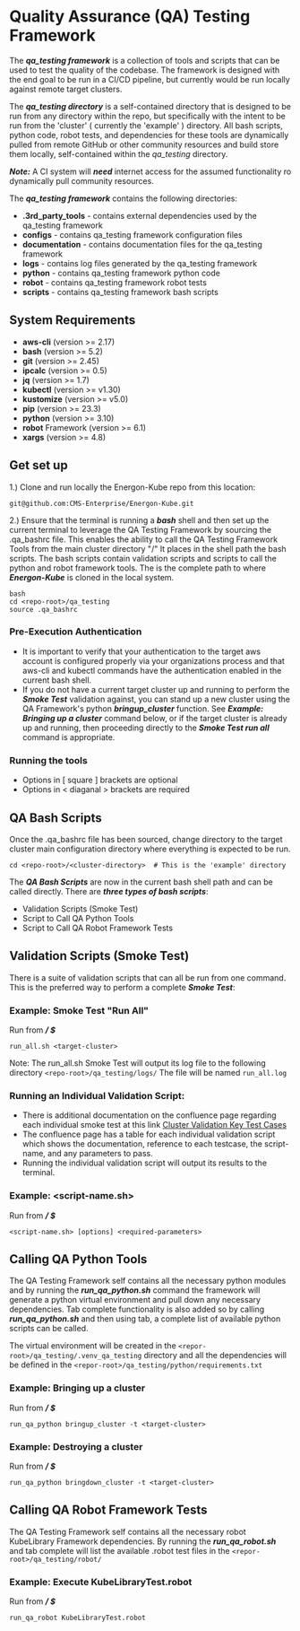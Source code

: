 # Quality Assurance (QA) Testing Framework

The _**qa_testing framework**_ is a collection of tools and scripts that can be used to test the quality of the codebase. The framework is designed with the end goal to be run in a CI/CD pipeline, but currently would be run locally against remote target clusters.

The _**qa_testing directory**_ is a self-contained directory that is designed to be run from any directory within the repo, but specifically with the intent to be run from the 'cluster' ( currently the 'example' ) directory. All bash scripts, python code, robot tests, and dependencies for these tools are dynamically pulled from remote GitHub or other community resources and build store them locally, self-contained within the _qa_testing_ directory.
 
_**Note:**_ A CI system will **_need_** internet access for the assumed functionality ro dynamically pull community resources.

The _**qa_testing framework**_ contains the following directories:

- **.3rd_party_tools** - contains external dependencies used by the qa_testing framework
- **configs** - contains qa_testing framework configuration files
- **documentation** - contains documentation files for the qa_testing framework
- **logs** - contains log files generated by the qa_testing framework
- **python** - contains qa_testing framework python code
- **robot** - contains qa_testing framework robot tests
- **scripts** - contains qa_testing framework bash scripts



## System Requirements
* **aws-cli** (version >= 2.17)
* **bash** (version >= 5.2)
* **git** (version >= 2.45)
* **ipcalc** (version >= 0.5)
* **jq** (version >= 1.7)
* **kubectl** (version >= v1.30)
* **kustomize** (version >= v5.0)
* **pip** (version >= 23.3)
* **python** (version >= 3.10)
* **robot** Framework (version >= 6.1)
* **xargs** (version >= 4.8)

## Get set up

1.) Clone and run locally the Energon-Kube repo from this location:

```git@github.com:CMS-Enterprise/Energon-Kube.git```

2.) Ensure that the terminal is running a _**bash**_ shell and then set up the current terminal to leverage the QA Testing Framework by sourcing the .qa_bashrc file.  This enables the ability to call the QA Testing Framework Tools from the main cluster directory "<repo-root>/<cluster-directory>"  It places in the shell path the bash scripts.  The bash scripts contain validation scripts and scripts to call the python and robot framework tools.  The <repo-root> is the complete path to where **_Energon-Kube_** is cloned in the local system.

```
bash
cd <repo-root>/qa_testing
source .qa_bashrc
```

### Pre-Execution Authentication
* It is important to verify that your authentication to the target aws account is configured properly via your organizations process and that aws-cli and kubectl commands have the authentication enabled in the current bash shell.
* If you do not have a current target cluster up and running to perform the **_Smoke Test_** validation against, you can stand up a new cluster using the QA Framework's python **_bringup_cluster_** function.  See **_Example: Bringing up a cluster_** command below, or if the target cluster is already up and running, then proceeding directly to the **_Smoke Test run all_** command is appropriate.


### Running the tools

* Options in [ square ] brackets are optional
* Options in \< diaganal \> brackets are required

## QA Bash Scripts

Once the .qa_bashrc file has been sourced, change directory to the target cluster main configuration directory where everything is expected to be run.

```
cd <repo-root>/<cluster-directory>  # This is the 'example' directory
```
The **_QA Bash Scripts_** are now in the current bash shell path and can be called directly.  There are **_three types of bash scripts_**:

* Validation Scripts (Smoke Test)
* Script to Call QA Python Tools 
* Script to Call QA Robot Framework Tests

## Validation Scripts (Smoke Test)
There is a suite of validation scripts that can all be run from one command.  This is the preferred way to perform a complete **_Smoke Test_**:

### Example: Smoke Test "Run All"
Run from **_<repo-root>/<cluster-directory> $_**
```
run_all.sh <target-cluster>
```
Note: The run_all.sh Smoke Test will output its log file to the following directory `<repo-root>/qa_testing/logs/`  The file will be named `run_all.log`

### Running an Individual Validation Script:

* There is additional documentation on the confluence page regarding each individual smoke test at this link [Cluster Validation Key Test Cases](https://confluenceent.cms.gov/pages/viewpage.action?spaceKey=BATCAVE&title=Cluster+Validation+Key+Test+cases)
* The confluence page has a table for each individual validation script which shows the documentation, reference to each testcase, the script-name, and any parameters to pass.
* Running the individual validation script will output its results to the terminal.

### Example: <script-name.sh>
Run from **_<repo-root>/<cluster-directory> $_**
```
<script-name.sh> [options] <required-parameters>
```

## Calling QA Python Tools

The QA Testing Framework self contains all the necessary python modules and by running the _**run_qa_python.sh**_ command the framework will generate a python virtual environment and pull down any necessary dependencies. Tab complete functionality is also added so by calling _**run_qa_python.sh**_ and then using tab, a complete list of available python scripts can be called.

The virtual environment will be created in the `<repor-root>/qa_testing/.venv_qa_testing` directory and all the dependencies will be defined in the `<repor-root>/qa_testing/python/requirements.txt`

### Example: Bringing up a cluster
Run from **_<repo-root>/<cluster-directory> $_**
```
run_qa_python bringup_cluster -t <target-cluster>
```

### Example: Destroying a cluster
Run from **_<repo-root>/<cluster-directory> $_**
```
run_qa_python bringdown_cluster -t <target-cluster>
```

## Calling QA Robot Framework Tests

The QA Testing Framework self contains all the necessary robot KubeLibrary Framework dependencies. By running the _**run_qa_robot.sh**_ and tab complete will list the available .robot test files in the `<repor-root>/qa_testing/robot/`

### Example: Execute KubeLibraryTest.robot 
Run from **_<repo-root>/<cluster-directory> $_**
```
run_qa_robot KubeLibraryTest.robot
```